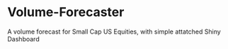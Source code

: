 # Volume-Forecaster
A volume forecast for Small Cap US Equities, with simple attatched Shiny Dashboard
